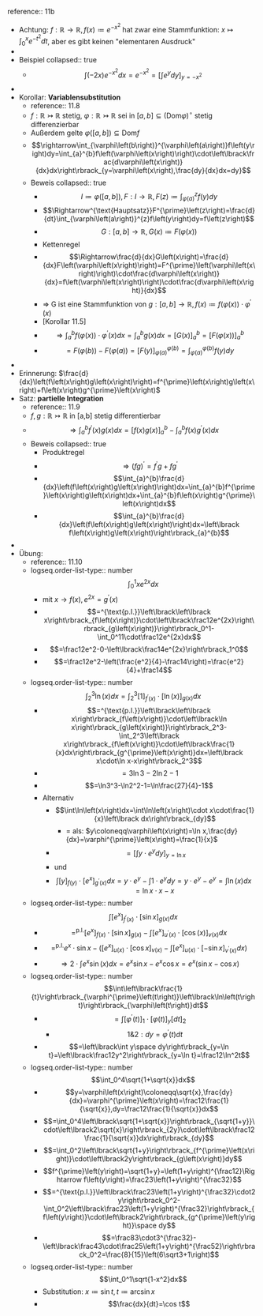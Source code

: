 reference:: 11b

- Achtung: $f:\mathbb{R}\rightarrow\mathbb{R},f\left(x\right)\coloneqq e^{-x^2}$ hat zwar eine Stammfunktion: $x\mapsto\int_0^{x}e^{-t^2}dt$, aber es gibt keinen "elementaren Ausdruck"
-
- Beispiel
  collapsed:: true
	- $$\int\left(-2x\right)e^{-x^2}dx=e^{-x^2}=\left\lbrack\int e^{y}dy\right\rbrack_{y=-x^2}$$
-
- Korollar: **Variablensubstitution**
	- reference:: 11.8
	- $f:\mathbb{R}\rightarrowtail\mathbb{R}$ stetig, $\varphi:\mathbb{R}\rightarrowtail\mathbb{R}$ sei in $\left\lbrack a,b\right\rbrack\subseteq\left(\text{Dom}\varphi\right)^{\circ}$ stetig differenzierbar
	- Außerdem gelte $\varphi\left(\left\lbrack a,b\right\rbrack\right)\subseteq\text{Dom}f$
	- $$\rightarrow\int_{\varphi\left(b\right)}^{\varphi\left(a\right)}f\left(y\right)dy=\int_{a}^{b}f\left(\varphi\left(x\right)\right)\cdot\left\lbrack\frac{d\varphi\left(x\right)}{dx}dx\right\rbrack_{y=\varphi\left(x\right),\frac{dy}{dx}dx=dy}$$
	- Beweis
	  collapsed:: true
		- $$I\coloneqq\varphi\left(\left\lbrack a,b\right\rbrack\right),F:I\rightarrow\mathbb{R},F\left(z\right)\coloneqq\int_{\varphi\left(a\right)}^{z}f\left(y\right)dy$$
		- $$\Rightarrow^{\text{Hauptsatz}}F^{\prime}\left(z\right)=\frac{d}{dt}\int_{\varphi\left(a\right)}^{z}f\left(y\right)dy=f\left(z\right)$$
		- $$G:\left\lbrack a,b\right\rbrack\rightarrow\mathbb{R},G\left(x\right)\coloneqq F\left(\varphi\left(x\right)\right)$$
		- Kettenregel
		- $$\Rightarrow\frac{d}{dx}G\left(x\right)=\frac{d}{dx}F\left(\varphi\left(x\right)\right)=F^{\prime}\left(\varphi\left(x\right)\right)\cdot\frac{d\varphi\left(x\right)}{dx}=f\left(\varphi\left(x\right)\right)\cdot\frac{d\varphi\left(x\right)}{dx}$$
		- => G ist eine Stammfunktion von $g:\left\lbrack a,b\right\rbrack\rightarrow\mathbb{R},f\left(x\right)\coloneqq f\left(\varphi\left(x\right)\right)\cdot\varphi^{\prime}\left(x\right)$
		- [Korollar 11.5]
		- $$\Rightarrow\int_{a}^{b}f\left(\varphi\left(x\right)\right)\cdot\varphi^{\prime}\left(x\right)dx=\int_{a}^{b}g\left(x\right)dx=\left\lbrack G\left(x\right)\right\rbrack_{a}^{b}=\left\lbrack F\left(\varphi\left(x\right)\right)\right\rbrack_{a}^{b}$$
		- $$=F\left(\varphi\left(b\right)\right)-F\left(\varphi\left(a\right)\right)_{}=\left\lbrack F\left(y\right)\right\rbrack_{\varphi\left(a\right)}^{\varphi\left(b\right)}=\int_{\varphi\left(a\right)}^{\varphi\left(b\right)}f\left(y\right)dy$$
-
- Erinnerung: $\frac{d}{dx}\left(f\left(x\right)g\left(x\right)\right)=f^{\prime}\left(x\right)g\left(x\right)+f\left(x\right)g^{\prime}\left(x\right)$
- Satz: **partielle Integration**
	- reference:: 11.9
	- $f,g:\mathbb{R}\rightarrowtail\mathbb{R}$ in [a,b] stetig differentierbar
	- $$\Rightarrow\int_{a}^{b}f^{\prime}\left(x\right)g\left(x\right)dx=\left\lbrack f\left(x\right)g\left(x\right)\right\rbrack_{a}^{b}-\int_{a}^{b}f\left(x\right)g^{\prime}\left(x\right)dx$$
	- Beweis
	  collapsed:: true
		- Produktregel
		- $$\Rightarrow\left(fg\right)^{\prime}=f^{\prime}g+fg^{\prime}$$
		- $$\int_{a}^{b}\frac{d}{dx}\left(f\left(x\right)g\left(x\right)\right)dx=\int_{a}^{b}f^{\prime}\left(x\right)g\left(x\right)dx+\int_{a}^{b}f\left(x\right)g^{\prime}\left(x\right)dx$$
		- $$\int_{a}^{b}\frac{d}{dx}\left(f\left(x\right)g\left(x\right)\right)dx=\left\lbrack f\left(x\right)g\left(x\right)\right\rbrack_{a}^{b}$$
-
- Übung:
	- reference:: 11.10
	- logseq.order-list-type:: number
	  $$\int_0^1xe^{2x}dx$$
		- mit $x\rightarrow f\left(x\right),e^{2x}=g^{\prime}\left(x\right)$
		- $$=^{\text{p.I.}}\left\lbrack\left\lbrack x\right\rbrack_{f\left(x\right)}\cdot\left\lbrack\frac12e^{2x}\right\rbrack_{g\left(x\right)}\right\rbrack_0^1-\int_0^11\cdot\frac12e^{2x}dx$$
		- $$=\frac12e^2-0-\left\lbrack\frac14e^{2x}\right\rbrack_1^0$$
		- $$=\frac12e^2-\left(\frac{e^2}{4}-\frac14\right)=\frac{e^2}{4}+\frac14$$
	- logseq.order-list-type:: number
	  $$\int_2^3\ln\left(x\right)dx=\int_2^3\left\lbrack1\right\rbrack_{f^{\prime}\left(x\right)}\cdot\left\lbrack\ln\left(x\right)\right\rbrack_{g\left(x\right)}dx$$
		- $$=^{\text{p.I.}}\left\lbrack\left\lbrack x\right\rbrack_{f\left(x\right)}\cdot\left\lbrack\ln x\right\rbrack_{g\left(x\right)}\right\rbrack_2^3-\int_2^3\left\lbrack x\right\rbrack_{f\left(x\right)}\cdot\left\lbrack\frac{1}{x}dx\right\rbrack_{g^{\prime}\left(x\right)}dx=\left\lbrack x\cdot\ln x-x\right\rbrack_2^3$$
		- $$=3\ln3-2\ln2-1$$
		- $$=\ln3^3-\ln2^2-1=\ln\frac{27}{4}-1$$
		- Alternativ
			- $$\int\ln\left(x\right)dx=\int\ln\left(x\right)\cdot x\cdot\frac{1}{x}\left\lbrack dx\right\rbrack_{dy}$$
				- = als: $y\coloneqq\varphi\left(x\right)=\ln x,\frac{dy}{dx}=\varphi^{\prime}\left(x\right)=\frac{1}{x}$
			- $$=\left\lbrack\int y\cdot e^{y}dy\right\rbrack_{y=\ln x}$$
			- und
			- $$\int\left\lbrack y\right\rbrack_{f\left(y\right)}\cdot\left\lbrack e^{x}\right\rbrack_{g^{\prime}\left(x\right)}dx=y\cdot e^{y}-\int1\cdot e^{y}dy=y\cdot e^{y}-e^{y}=\int\ln\left(x\right)dx=\ln x\cdot x-x$$
	- logseq.order-list-type:: number
	  $$\int\left\lbrack e^{x}\right\rbrack_{f^{\prime}\left(x\right)}\cdot\left\lbrack\sin x\right\rbrack_{g\left(x\right)}dx$$
		- $$=^{\text{p.I.}}\left\lbrack e^{x}\right\rbrack_{f\left(x\right)}\cdot\left\lbrack\sin x\right\rbrack_{g\left(x\right)}-\int\left\lbrack e^{x}\right\rbrack_{u^{\prime}\left(x\right)}\cdot\left\lbrack\cos\left(x\right)\right\rbrack_{v\left(x\right)}dx$$
		- $$=^{\text{p.I.}}e^{x}\cdot\sin x-\left(\left\lbrack e^{x}\right\rbrack_{u\left(x\right)}\cdot\left\lbrack\cos x\right\rbrack_{v\left(x\right)}-\int\left\lbrack e^{x}\right\rbrack_{u\left(x\right)}\cdot\left\lbrack-\sin x\right\rbrack_{v^{\prime}\left(x\right)}dx\right)$$
		- $$\Rightarrow2\cdot\int e^{x}\sin\left(x\right)dx=e^{x}\sin x-e^{x}\cos x=e^{x}\left(\sin x-\cos x\right)$$
	- logseq.order-list-type:: number
	  $$\int\left\lbrack\frac{1}{t}\right\rbrack_{\varphi^{\prime}\left(t\right)}\left\lbrack\ln\left(t\right)\right\rbrack_{\varphi\left(t\right)}dt$$
		- $$=\int\left\lbrack\varphi^{\prime}\left(t\right)\right\rbrack_1\cdot\left\lbrack\varphi\left(t\right)\right\rbrack_{y}\left\lbrack dt\right\rbrack_2$$
			- $$1\&2:dy=\varphi^{\prime}\left(t\right)dt$$
		- $$=\left\lbrack\int y\space dy\right\rbrack_{y=\ln t}=\left\lbrack\frac12y^2\right\rbrack_{y=\ln t}=\frac12\ln^2t$$
	- logseq.order-list-type:: number
	  $$\int_0^4\sqrt{1+\sqrt{x}}dx$$
		- $$y=\varphi\left(x\right)\coloneqq\sqrt{x},\frac{dy}{dx}=\varphi^{\prime}\left(x\right)=\frac12\frac{1}{\sqrt{x}},dy=\frac12\frac{1}{\sqrt{x}}dx$$
		- $$=\int_0^4\left\lbrack\sqrt{1+\sqrt{x}}\right\rbrack_{\sqrt{1+y}}\cdot\left\lbrack2\sqrt{x}\right\rbrack_{2y}\cdot\left\lbrack\frac12\frac{1}{\sqrt{x}}dx\right\rbrack_{dy}$$
		- $$=\int_0^2\left\lbrack\sqrt{1+y}\right\rbrack_{f^{\prime}\left(x\right)}\cdot\left\lbrack2y\right\rbrack_{g\left(x\right)}dy$$
		- $$f^{\prime}\left(y\right)=\sqrt{1+y}=\left(1+y\right)^{\frac12}\Rightarrow f\left(y\right)=\frac23\left(1+y\right)^{\frac32}$$
		- $$=^{\text{p.I.}}\left\lbrack\frac23\left(1+y\right)^{\frac32}\cdot2y\right\rbrack_0^2-\int_0^2\left\lbrack\frac23\left(1+y\right)^{\frac32}\right\rbrack_{f\left(y\right)}\cdot\left\lbrack2\right\rbrack_{g^{\prime}\left(y\right)}\space dy$$
		- $$=\frac83\cdot3^{\frac32}-\left\lbrack\frac43\cdot\frac25\left(1+y\right)^{\frac52}\right\rbrack_0^2=\frac{8}{15}\left(6\sqrt3+1\right)$$
	- logseq.order-list-type:: number
	  $$\int_0^1\sqrt{1-x^2}dx$$
		- Substitution: $x\coloneqq\sin t,t\coloneqq\arcsin x$
		- $$\frac{dx}{dt}=\cos t$$